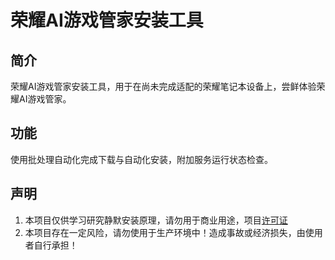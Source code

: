 # 荣耀AI游戏管家安装工具
## 简介

荣耀AI游戏管家安装工具，用于在尚未完成适配的荣耀笔记本设备上，尝鲜体验荣耀AI游戏管家。

## 功能

使用批处理自动化完成下载与自动化安装，附加服务运行状态检查。

## 声明

1. 本项目仅供学习研究静默安装原理，请勿用于商业用途，项目[许可证](./LICENSE)
2. 本项目存在一定风险，请勿使用于生产环境中！造成事故或经济损失，由使用者自行承担！
